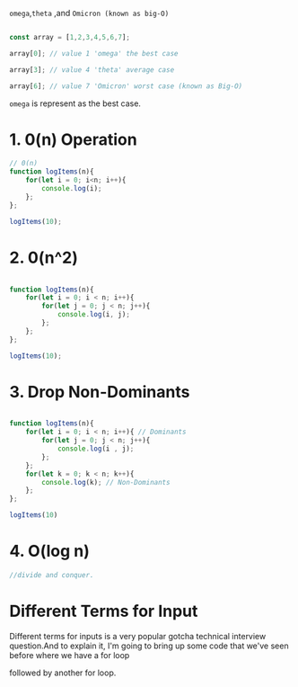 `omega`,`theta` ,and `Omicron (known as big-O)`


``` javascript

const array = [1,2,3,4,5,6,7];

array[0]; // value 1 'omega' the best case

array[3]; // value 4 'theta' average case

array[6]; // value 7 'Omicron' worst case (known as Big-O)

```
`omega` is represent as the best case.

# 1. 0(n) Operation 

``` javascript
// 0(n)
function logItems(n){
    for(let i = 0; i<n; i++){
        console.log(i);
    };
};

logItems(10);

```


# 2. 0(n^2)
``` javascript

function logItems(n){
    for(let i = 0; i < n; i++){
        for(let j = 0; j < n; j++){
            console.log(i, j);
        };
    };
};

logItems(10);

```

# 3. Drop Non-Dominants
``` javascript

function logItems(n){
    for(let i = 0; i < n; i++){ // Dominants
        for(let j = 0; j < n; j++){
            console.log(i , j); 
        };
    };
    for(let k = 0; k < n; k++){
        console.log(k); // Non-Dominants
    };
};

logItems(10)

```

# 4. O(log n)

``` javascript
//divide and conquer.


```

# Different Terms for Input 
Different terms for inputs is a very popular gotcha technical interview question.And to explain it, I'm going to bring up some code that we've seen before where we have a for loop

followed by another for loop.